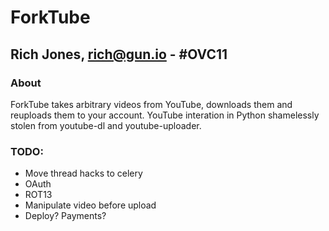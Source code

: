 # ForkTube
## Rich Jones, rich@gun.io - #OVC11

### About
ForkTube takes arbitrary videos from YouTube, downloads them and reuploads them to your account.
YouTube interation in Python shamelessly stolen from youtube-dl and youtube-uploader.

### TODO:
* Move thread hacks to celery
* OAuth
* ROT13
* Manipulate video before upload
* Deploy? Payments?
